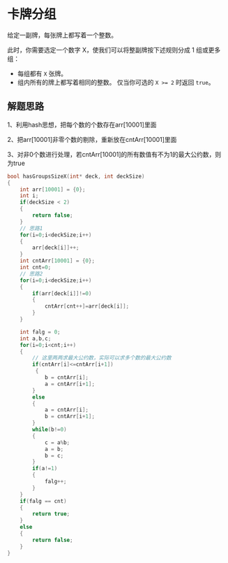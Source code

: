 # 卡牌分组

给定一副牌，每张牌上都写着一个整数。

此时，你需要选定一个数字 X，使我们可以将整副牌按下述规则分成 1 组或更多组：

* 每组都有 `X` 张牌。
* 组内所有的牌上都写着相同的整数。
仅当你可选的 `X >= 2` 时返回 `true`。

## 解题思路
1、利用hash思想，把每个数的个数存在arr[10001]里面

2、把arr[10001]非零个数的剔除，重新放在cntArr[10001]里面

3、对非0个数进行处理，若cntArr[10001]的所有数值有不为1的最大公约数，则为true


~~~ c
bool hasGroupsSizeX(int* deck, int deckSize)
{
    int arr[10001] = {0};
    int i;
    if(deckSize < 2) 
    {
        return false;
    }
    // 思路1
    for(i=0;i<deckSize;i++) 
    {
        arr[deck[i]]++;
    }
    int cntArr[10001] = {0};
    int cnt=0;
    // 思路2
    for(i=0;i<deckSize;i++) 
    {
        if(arr[deck[i]]!=0) 
        {
            cntArr[cnt++]=arr[deck[i]];    
        }
    }

    int falg = 0;
    int a,b,c;
    for(i=0;i<cnt;i++) 
    {
        // 这里两两求最大公约数，实际可以求多个数的最大公约数
        if(cntArr[i]<=cntArr[i+1])
         {
            b = cntArr[i];
            a = cntArr[i+1];
        } 
        else 
        {
            a = cntArr[i];
            b = cntArr[i+1];
        }
        while(b!=0) 
        {
            c = a%b;
            a = b;
            b = c;
        }
        if(a!=1)
        {
            falg++;
        }
    }
    if(falg == cnt) 
    {
        return true;
    } 
    else 
    {
        return false;
    }
}
~~~
